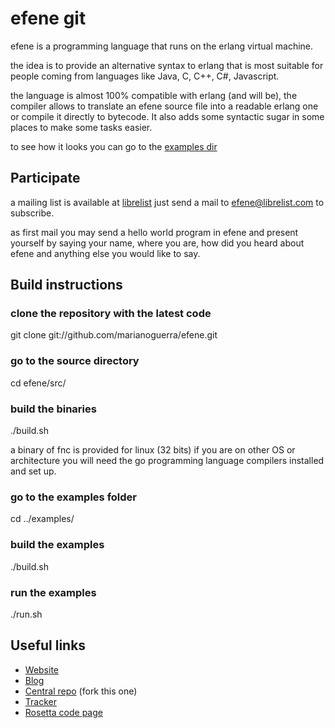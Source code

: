 # efene git

efene is a programming language that runs on the erlang virtual machine.

the idea is to provide an alternative syntax to erlang that is most suitable
for people coming from languages like Java, C, C++, C#, Javascript.

the language is almost 100% compatible with erlang (and will be), the compiler
allows to translate an efene source file into a readable erlang one or compile it directly to bytecode.
It also adds some syntactic sugar in some places to make some tasks easier.

to see how it looks you can go to the [examples dir](http://github.com/marianoguerra/efene/tree/master/examples/)

## Participate

a mailing list is available at [librelist](http://librelist.com) just send a mail to efene@librelist.com to subscribe.

as first mail you may send a hello world program in efene and present yourself by saying your name, where you are, how did you heard about efene and anything else you would like to say.

## Build instructions

### clone the repository with the latest code
git clone git://github.com/marianoguerra/efene.git

### go to the source directory
cd efene/src/

### build the binaries
./build.sh

a binary of fnc is provided for linux (32 bits) if you are on other OS or architecture you will need the go programming language compilers installed and set up.

### go to the examples folder
cd ../examples/

### build the examples
./build.sh

### run the examples
./run.sh

## Useful links

* [Website](http://marianoguerra.com.ar/efene)
* [Blog](http://efene.tumblr.com)
* [Central repo](http://github.com/marianoguerra/efene) (fork this one)
* [Tracker](http://github.com/marianoguerra/efene/issues)
* [Rosetta code page](http://rosettacode.org/wiki/Efene)
